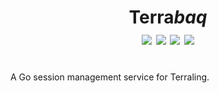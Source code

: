 <h1 align="center">Terra<i>baq</i><br>
<img src="https://img.shields.io/github/languages/code-size/svasandani/terrabaq" />
<img src="https://img.shields.io/github/license/svasandani/terrabaq" />
<img src="https://img.shields.io/github/last-commit/svasandani/terrabaq" />
<img src="https://img.shields.io/github/go-mod/go-version/svasandani/terrabaq" />
<br>
</h1>
<br>
A Go session management service for Terraling.
